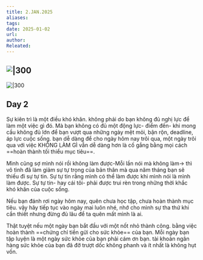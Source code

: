 ```yaml
---
title: 2.JAN.2025
aliases: 
tags: 
date: 2025-01-02
url: 
author: 
Releated:
---
```



![|300](https://i.imgur.com/nSLvYOH.png#center)
---
![|300](https://i.imgur.com/y88o5B9.png#center)
## Day 2

Sự kiên trì là một điều khó khăn. không phải do bạn không đủ nghị lực để làm một việc gì đó. Mà bạn không có đủ một động lực- điểm đến- khi mong cầu không đủ lớn để bạn vượt qua những ngày mệt mỏi, bận rộn, deadline, áp lực cuộc sống. bạn dễ dàng để cho ngày hôm nay trôi qua, một ngày trôi qua với việc KHÔNG LÀM GÌ vẫn dễ dàng hơn là cố gắng bằng mọi cách ==hoàn thành tối thiểu  mục tiêu==.

Mình cũng sợ mình nói rồi không làm được-Mỗi lần nói mà không làm-> thì vô tình đã làm giảm sự tự trọng của bản thân mà qua năm tháng bạn sẽ thiếu đi sự tự tin. Sự tự tin rằng mình có thể làm được khi mình nói là mình làm được. Sự tự tin- hay cái tôi- phải được trui rèn trong những thời khắc khó khăn của cuộc sống.

Nếu bạn đánh rơi ngày hôm nay, quên chưa học tập, chưa hoàn thành mục tiêu. vậy hãy tiếp tục vào ngày mai luôn nhé, nhớ cho mình sự tha thứ khi cần thiết nhưng đừng đủ lâu để ta quên mất mình là ai.

Thật tuyệt nếu một ngày bạn bắt đầu với một nốt nhỏ thành công. bằng việc hoàn thành ==chứng chỉ tiền gửi cho sức khỏe== của bạn. Mỗi ngày bạn tập luyện là một ngày sức khỏe của bạn phải cám ơn bạn. tài khoản ngân hàng sức khỏe của bạn đã đỡ trượt dốc không phanh và ít nhất là không hụt vốn.



